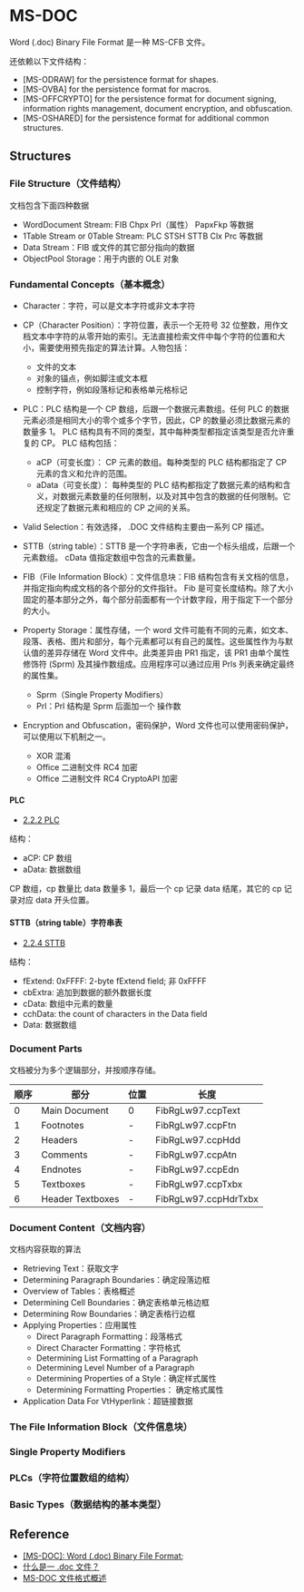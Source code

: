 # MS-DOC

Word (.doc) Binary File Format 是一种 MS-CFB 文件。

还依赖以下文件结构：

- [MS-ODRAW] for the persistence format for shapes.
- [MS-OVBA] for the persistence format for macros.
- [MS-OFFCRYPTO] for the persistence format for document signing, information rights management, document encryption, and obfuscation.
- [MS-OSHARED] for the persistence format for additional common structures.

## Structures

### File Structure（文件结构）

文档包含下面四种数据

- WordDocument Stream: FIB Chpx Prl（属性） PapxFkp 等数据
- 1Table Stream or 0Table Stream: PLC STSH STTB Clx Prc 等数据
- Data Stream：FIB 或文件的其它部分指向的数据
- ObjectPool Storage：用于内嵌的 OLE 对象

### Fundamental Concepts（基本概念）

- Character：字符，可以是文本字符或非文本字符
- CP（Character Position）：字符位置，表示一个无符号 32 位整数，用作文档文本中字符的从零开始的索引。无法直接检索文件中每个字符的位置和大小，需要使用预先指定的算法计算。人物包括：
  - 文件的文本
  - 对象的锚点，例如脚注或文本框
  - 控制字符，例如段落标记和表格单元格标记
- PLC：PLC 结构是一个 CP 数组，后跟一个数据元素数组。任何 PLC 的数据元素必须是相同大小的零个或多个字节，因此，CP 的数量必须比数据元素的数量多 1。 PLC 结构具有不同的类型，其中每种类型都指定该类型是否允许重复的 CP。 PLC 结构包括：
  - aCP（可变长度）： CP 元素的数组。每种类型的 PLC 结构都指定了 CP 元素的含义和允许的范围。
  - aData（可变长度）： 每种类型的 PLC 结构都指定了数据元素的结构和含义，对数据元素数量的任何限制，以及对其中包含的数据的任何限制。它还规定了数据元素和相应的 CP 之间的关系。
- Valid Selection：有效选择， .DOC 文件结构主要由一系列 CP 描述。
- STTB（string table）：STTB 是一个字符串表，它由一个标头组成，后跟一个元素数组。 cData 值指定数组中包含的元素数量。
- FIB（File Information Block）：文件信息块：FIB 结构包含有关文档的信息，并指定指向构成文档的各个部分的文件指针。 Fib 是可变长度结构。除了大小固定的基本部分之外，每个部分前面都有一个计数字段，用于指定下一个部分的大小。
- Property Storage：属性存储，一个 word 文件可能有不同的元素，如文本、段落、表格、图片和部分，每个元素都可以有自己的属性。这些属性作为与默认值的差异存储在 Word 文件中。此类差异由 PR1 指定，该 PR1 由单个属性修饰符 (Sprm) 及其操作数组成。应用程序可以通过应用 Prls 列表来确定最终的属性集。
  - Sprm（Single Property Modifiers）
  - Prl：Prl 结构是 Sprm 后面加一个 操作数
- Encryption and Obfuscation，密码保护，Word 文件也可以使用密码保护，可以使用以下机制之一。

  - XOR 混淆
  - Office 二进制文件 RC4 加密
  - Office 二进制文件 RC4 CryptoAPI 加密

#### PLC

- [2.2.2 PLC](https://learn.microsoft.com/en-us/openspecs/office_file_formats/ms-doc/a649fcc5-7868-4245-be12-04eea89d916b)

结构：

- aCP: CP 数组
- aData: 数据数组

CP 数组，cp 数量比 data 数量多 1，最后一个 cp 记录 data 结尾，其它的 cp 记录对应 data 开头位置。

#### STTB（string table）字符串表

- [2.2.4 STTB](https://learn.microsoft.com/en-us/openspecs/office_file_formats/ms-doc/4a491aed-ad45-4b41-910b-082c71d5ef14)

结构：

- fExtend: 0xFFFF: 2-byte fExtend field; 非 0xFFFF
- cbExtra: 追加到数据的额外数据长度
- cData: 数组中元素的数量
- cchData: the count of characters in the Data field
- Data: 数据数组

### Document Parts

文档被分为多个逻辑部分，并按顺序存储。

| 顺序 | 部分             | 位置 | 长度                 |
| ---- | ---------------- | ---- | -------------------- |
| 0    | Main Document    | 0    | FibRgLw97.ccpText    |
| 1    | Footnotes        | -    | FibRgLw97.ccpFtn     |
| 2    | Headers          | -    | FibRgLw97.ccpHdd     |
| 3    | Comments         | -    | FibRgLw97.ccpAtn     |
| 4    | Endnotes         | -    | FibRgLw97.ccpEdn     |
| 5    | Textboxes        | -    | FibRgLw97.ccpTxbx    |
| 6    | Header Textboxes | -    | FibRgLw97.ccpHdrTxbx |

### Document Content（文档内容）

文档内容获取的算法

- Retrieving Text：获取文字
- Determining Paragraph Boundaries：确定段落边框
- Overview of Tables：表格概述
- Determining Cell Boundaries：确定表格单元格边框
- Determining Row Boundaries：确定表格行边框
- Applying Properties：应用属性
  - Direct Paragraph Formatting：段落格式
  - Direct Character Formatting：字符格式
  - Determining List Formatting of a Paragraph
  - Determining Level Number of a Paragraph
  - Determining Properties of a Style：确定样式属性
  - Determining Formatting Properties： 确定格式属性
- Application Data For VtHyperlink：超链接数据

### The File Information Block（文件信息块）

### Single Property Modifiers

### PLCs（字符位置数组的结构）

### Basic Types（数据结构的基本类型）

## Reference

- [[MS-DOC]: Word (.doc) Binary File Format](https://learn.microsoft.com/en-us/openspecs/office_file_formats/ms-doc);
- [什么是一 .doc 文件？](https://docs.fileformat.com/zh/word-processing/doc/)
- [MS-DOC 文件格式概述](https://blog.csdn.net/xywlzd/article/details/7958156)
